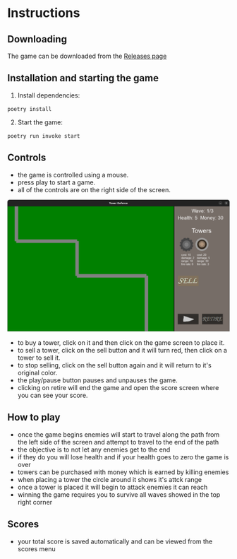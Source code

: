 # Instructions

## Downloading

The game can be downloaded from the [Releases page](https://github.com/PatrickSalmi/Tower-defence-game/releases)

## Installation and starting the game

1. Install dependencies:
```
poetry install
``` 
2. Start the game:
```
poetry run invoke start
```

## Controls

- the game is controlled using a mouse.
- press play to start a game.
- all of the controls are on the right side of the screen.

![game_screen](https://github.com/PatrickSalmi/Tower-defence-game/blob/master/documentation/pictures/game_screen.png)

- to buy a tower, click on it and then click on the game screen to place it.
- to sell a tower, click on the sell button and it will turn red, then click on a tower to sell it.
- to stop selling, click on the sell button again and it will return to it's original color.
- the play/pause button pauses and unpauses the game.
- clicking on retire will end the game and open the score screen where you can see your score.


## How to play

- once the game begins enemies will start to travel along the path from the left side of the screen and attempt to travel to the end of the path
- the objective is to not let any enemies get to the end
- if they do you will lose health and if your health goes to zero the game is over
- towers can be purchased with money which is earned by killing enemies
- when placing a tower the circle around it shows it's attck range
- once a tower is placed it will begin to attack enemies it can reach
- winning the game requires you to survive all waves showed in the top right corner

## Scores
- your total score is saved automatically and can be viewed from the scores menu
